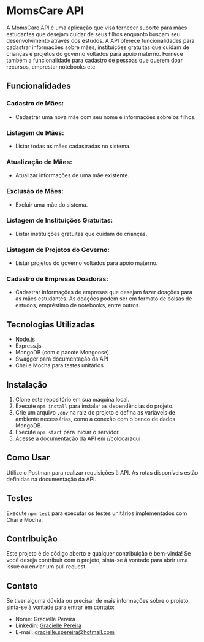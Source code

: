 # MomsCare API

A MomsCare API é uma aplicação que visa fornecer suporte para mães estudantes que desejam cuidar de seus filhos enquanto buscam seu desenvolvimento através dos estudos. A API oferece funcionalidades para cadastrar informações sobre mães, instituições gratuitas que cuidam de crianças e projetos do governo voltados para apoio materno. Fornece também a funcionalidade para cadastro de pessoas que querem doar recursos, emprestar notebooks etc.

## Funcionalidades

### Cadastro de Mães:

- Cadastrar uma nova mãe com seu nome e informações sobre os filhos.

### Listagem de Mães:

- Listar todas as mães cadastradas no sistema.

### Atualização de Mães:

- Atualizar informações de uma mãe existente.

### Exclusão de Mães:

- Excluir uma mãe do sistema.

### Listagem de Instituições Gratuitas:

- Listar instituições gratuitas que cuidam de crianças.

### Listagem de Projetos do Governo:

- Listar projetos do governo voltados para apoio materno.

### Cadastro de Empresas Doadoras:

- Cadastrar informações de empresas que desejam fazer doações para as mães estudantes. As doações podem ser em formato de bolsas de estudos, empréstimo de notebooks, entre outros.

## Tecnologias Utilizadas

- Node.js
- Express.js
- MongoDB (com o pacote Mongoose)
- Swagger para documentação da API
- Chai e Mocha para testes unitários

## Instalação

1. Clone este repositório em sua máquina local.
2. Execute `npm install` para instalar as dependências do projeto.
3. Crie um arquivo `.env` na raiz do projeto e defina as variáveis de ambiente necessárias, como a conexão com o banco de dados MongoDB.
4. Execute `npm start` para iniciar o servidor.
5. Acesse a documentação da API em //colocaraqui

## Como Usar

Utilize o Postman para realizar requisições à API. As rotas disponíveis estão definidas na documentação da API.

## Testes

Execute `npm test` para executar os testes unitários implementados com Chai e Mocha.

## Contribuição

Este projeto é de código aberto e qualquer contribuição é bem-vinda! Se você deseja contribuir com o projeto, sinta-se à vontade para abrir uma issue ou enviar um pull request.

## Contato

Se tiver alguma dúvida ou precisar de mais informações sobre o projeto, sinta-se à vontade para entrar em contato:

- Nome: Gracielle Pereira
- Linkedin: [Gracielle Pereira](https://www.linkedin.com/in/gracielle-pereira/)
- E-mail: gracielle.spereira@hotmail.com
